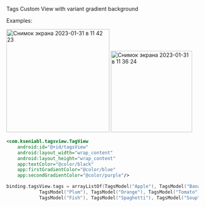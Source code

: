
Tags Custom View with variant gradient background


Examples:


<img width="270" alt="Снимок экрана 2023-01-31 в 11 42 23" src="https://user-images.githubusercontent.com/49618961/215711018-5e57f70c-917b-446f-bce4-051e6d13c643.png">


<img width="213" alt="Снимок экрана 2023-01-31 в 11 36 24" src="https://user-images.githubusercontent.com/49618961/215709847-478cb351-d9f8-4194-9b89-088e93803b0c.png">



```xml
<com.kseniabl.tagsview.TagView
    android:id="@+id/tagsView"
    android:layout_width="wrap_content"
    android:layout_height="wrap_content"
    app:textColor="@color/black"
    app:firstGradientColor="@color/blue"
    app:secondGradientColor="@color/purple"/>
```


```kotlin
binding.tagsView.tags = arrayListOf(TagsModel("Apple"), TagsModel("Banana"), TagsModel("Pizza"), TagsModel("Pine"),
            TagsModel("Plum"), TagsModel("Orange"), TagsModel("Tomato"),
            TagsModel("Fish"), TagsModel("Spaghetti"), TagsModel("Soup"), TagsModel("Meat"))
```
